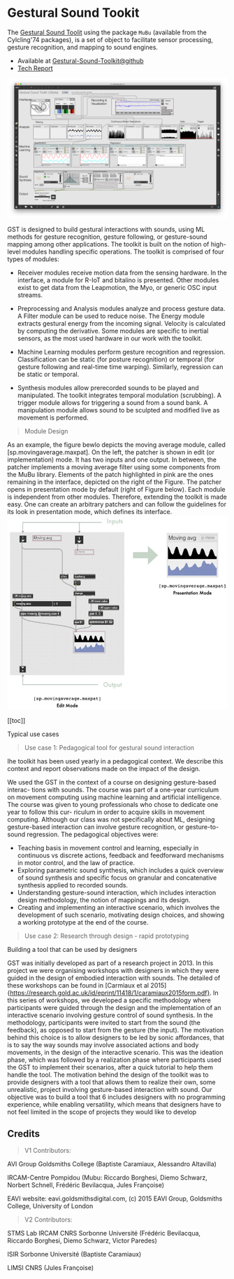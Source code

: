 # Gestural Sound Tookit

The  [Gestural Sound Toolit](https://github.com/ircam-ismm/Gestural-Sound-Toolkit) using the package `MuBu` (available from the Cylcling'74 packages), is a set of object to facilitate sensor processing, gesture recognition, and mapping to sound engines.

- Available at [Gestural-Sound-Toolkit@github](https://github.com/ircam-ismm/Gestural-Sound-Toolkit)
- [Tech Report](https://nubo.ircam.fr/index.php/s/FxJYBzJtGQSNcCg)

![GST module design](./images-max-msp/gst-overview.png)

GST is designed to build gestural interactions with sounds, using ML methods for gesture recognition, gesture following, or gesture-sound mapping among other applications. The toolkit is built on the notion of high-level modules handling specific operations. The toolkit is comprised of four types of modules:

- Receiver modules receive motion data from the sensing hardware. In the interface, a module for R-IoT and bitalino is presented. Other modules exist to get data from the Leapmotion, the Myo, or generic OSC input streams. 

- Preprocessing and Analysis modules analyze and process gesture data. A Filter module can be used to reduce noise. The Energy module extracts gestural energy from the incoming signal. Velocity is calculated by computing the derivative. Some modules are specific to inertial sensors, as the most used hardware in our work with the toolkit.

- Machine Learning modules perform gesture recognition and regression. Classification can be static (for posture recognition) or temporal (for gesture following and real-time time warping). Similarly, regression can be static or temporal.

- Synthesis modules allow prerecorded sounds to be played and manipulated. The toolkit integrates temporal modulation (scrubbing). A trigger module allows for triggering a sound from a sound bank. A manipulation module allows sound to be sculpted and modified live as movement is performed.


> Module Design

As an example, the figure bewlo depicts the moving average module, called [sp.movingaverage.maxpat]. On the left, the patcher is shown in edit (or implementation) mode. It has two inputs and one output. In between, the patcher implements a moving average filter using some components from the MuBu library. Elements of the patch highlighted in pink are the ones remaining in the interface, depicted on the right of the Figure. The patcher opens in presentation mode by default (right of Figure below). Each module is independent from other modules. Therefore, extending the toolkit is made easy. One can create an arbitrary patchers and can follow the guidelines for its look in presentation mode, which defines its interface.
![GST module design](./images-max-msp/gst-module-design.png)

[[toc]]


Typical use cases

> Use case 1: Pedagogical tool for gestural sound interaction 

Ihe toolkit has been used yearly in a
pedagogical context. We describe this context and report observations made on
the impact of the design.

We used the GST in the context of a course on designing gesture-based interac-
tions with sounds. The course was part of a one-year curriculum on movement
computing using machine learning and artificial intelligence. The course was
given to young professionals who chose to dedicate one year to follow this cur-
riculum in order to acquire skills in movement computing. Although our class
was not specifically about ML, designing gesture-based interaction can involve
gesture recognition, or gesture-to-sound regression. The pedagogical objectives
were:
- Teaching basis in movement control and learning, especially in continuous
vs discrete actions, feedback and feedforward mechanisms in motor control,
and the law of practice.
- Exploring parametric sound synthesis, which includes a quick overview of
sound synthesis and specific focus on granular and concatenative synthesis
applied to recorded sounds.
- Understanding gesture-sound interaction, which includes interaction design
methodology, the notion of mappings and its design.
- Creating and implementing an interactive scenario, which involves the
development of such scenario, motivating design choices, and showing a
working prototype at the end of the course.

> Use case 2: Research through design - rapid prototyping

Building a tool that can be used by designers


GST was initially developed as part of a research project in 2013. In this project
we were organising workshops with designers in which they were guided in the
design of embodied interaction with sounds. The detailed of these workshops
can be found in [Carmiaux et al 2015]{https://research.gold.ac.uk/id/eprint/11418/1/caramiaux2015form.pdf}. In this series of workshops, we developed a
specific methodology where participants were guided through the design and
the implementation of an interactive scenario involving gesture control of sound
synthesis. In the methodology, participants were invited to start from the sound
(the feedback), as opposed to start from the gesture (the input). The motivation
behind this choice is to allow designers to be led by sonic affordances, that is to
say the way sounds may involve associated actions and body movements, in
the design of the interactive scenario. This was the ideation phase, which was
followed by a realization phase where participants used the GST to implement
their scenarios, after a quick tutorial to help them handle the tool.
The motivation behind the design of the toolkit was to provide designers with a
tool that allows them to realize their own, some unrealistic, project involving
gesture-based interaction with sound. Our objective was to build a tool that
6
includes designers with no programming experience, while enabling versatility,
which means that designers have to not feel limited in the scope of projects they
would like to develop

## Credits
> V1 Contributors:

AVI Group Goldsmiths College (Baptiste Caramiaux, Alessandro Altavilla)

IRCAM-Centre Pompidou (Mubu: Riccardo Borghesi, Diemo Schwarz, Norbert Schnell, Frédéric Bevilacqua, Jules Françoise) 

EAVI website: eavi.goldsmithsdigital.com, (c) 2015 EAVI Group, Goldsmiths College, University of London

> V2 Contributors:

STMS Lab IRCAM CNRS Sorbonne Université (Frédéric Bevilacqua, Riccardo Borghesi, Diemo Schwarz, Victor Paredes)

ISIR Sorbonne Université (Baptiste Caramiaux)

LIMSI CNRS (Jules Françoise)


